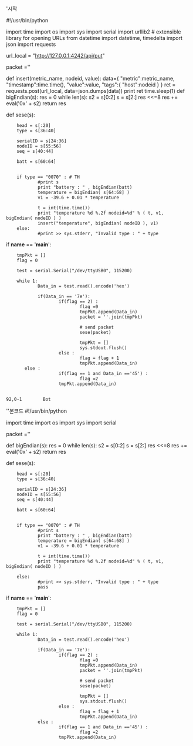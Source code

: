 '시작

#!/usr/bin/python

import time
import os
import sys
import serial
import urllib2 # extensible library for opening URLs
from datetime import datetime, timedelta
import json
import requests

url_local = "http://127.0.0.1:4242/api/put"


packet =''

def insert(metric_name, nodeid, value):
        data={
                "metric":metric_name,
                "timestamp":time.time(),
                "value":value,
                "tags":{
                        "host":nodeid
                }
        }
        ret = requests.post(url_local, data=json.dumps(data))
        print ret
        time.sleep(1)
def bigEndian(s):
        res = 0
        while len(s):
                s2 = s[0:2]
                s = s[2:]
                res <<=8
                res += eval('0x' + s2)
        return res

def sese(s):

        head = s[:20]
        type = s[36:40]

        serialID = s[24:36]
        nodeID = s[55:56]
        seq = s[40:44]

        batt = s[60:64]


        if type == "0070" : # TH
                #print s
                print "battery : " , bigEndian(batt)
                temperature = bigEndian( s[64:68] )
                v1 = -39.6 + 0.01 * temperature

                t = int(time.time())
                print "temperature %d %.2f nodeid=%d" % ( t, v1, bigEndian( nodeID ) )
                insert("temperature", bigEndian( nodeID ), v1)
        else:
                #print >> sys.stderr, "Invalid type : " + type
if __name__ == '__main__':

        tmpPkt = []
        flag = 0

        test = serial.Serial("/dev/ttyUSB0", 115200)

        while 1:
                Data_in = test.read().encode('hex')

                if(Data_in == '7e'):
                        if(flag == 2) :
                                flag =0
                                tmpPkt.append(Data_in)
                                packet = ''.join(tmpPkt)

                                # send packet
                                sese(packet)

                                tmpPkt = []
                                sys.stdout.flush()
                        else :
                                flag = flag + 1
                                tmpPkt.append(Data_in)
           else :
                        if(flag == 1 and Data_in =='45') :
                                flag =2
                        tmpPkt.append(Data_in)

                                                                              92,0-1        Bot
                                                                              
''본코드
#!/usr/bin/python

import time
import os
import sys
import serial

packet =''

def bigEndian(s):
        res = 0
        while len(s):
                s2 = s[0:2]
                s = s[2:]
                res <<=8
                res += eval('0x' + s2)
        return res

def sese(s):

        head = s[:20]
        type = s[36:40]

        serialID = s[24:36]
        nodeID = s[55:56]
        seq = s[40:44]

        batt = s[60:64]


        if type == "0070" : # TH
                #print s
                print "battery : " , bigEndian(batt)
                temperature = bigEndian( s[64:68] )
                v1 = -39.6 + 0.01 * temperature

                t = int(time.time())
                print "temperature %d %.2f nodeid=%d" % ( t, v1, bigEndian( nodeID ) )

        else:
                #print >> sys.stderr, "Invalid type : " + type
                pass

if __name__ == '__main__':

        tmpPkt = []
        flag = 0

        test = serial.Serial("/dev/ttyUSB0", 115200)

        while 1:
                Data_in = test.read().encode('hex')

                if(Data_in == '7e'):
                        if(flag == 2) :
                                flag =0
                                tmpPkt.append(Data_in)
                                packet = ''.join(tmpPkt)

                                # send packet
                                sese(packet)

                                tmpPkt = []
                                sys.stdout.flush()
                        else :
                                flag = flag + 1
                                tmpPkt.append(Data_in)
                else :
                        if(flag == 1 and Data_in =='45') :
                                flag =2
                        tmpPkt.append(Data_in)

                                                                              
                                                                             

                        
